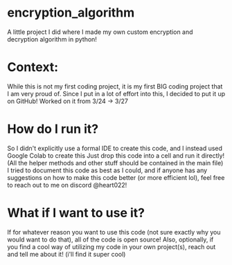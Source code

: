 # encryption_algorithm
A little project I did where I made my own custom encryption and decryption algorithm in python!

# Context:
While this is not my first coding project, it is my first BIG coding project that I am very proud of. 
Since I put in a lot of effort into this, I decided to put it up on GitHub!
Worked on it from 3/24 -> 3/27 

# How do I run it?
So I didn't explicitly use a formal IDE to create this code, and I instead used Google Colab to create this
Just drop this code into a cell and run it directly! (All the helper methods and other stuff should be contained in the main file)
I tried to document this code as best as I could, and if anyone has any suggestions on how to make this code better (or more efficient lol), feel free to reach out to me on discord @heart022!

# What if I want to use it?
If for whatever reason you want to use this code (not sure exactly why you would want to do that), all of the code is open source! Also, optionally, if you find a cool way of utilizing my code in your own project(s), reach out and tell me about it! (i'll find it super cool)

